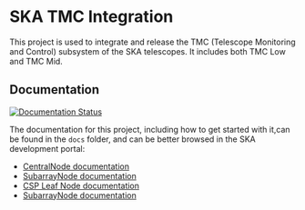 # SKA TMC Integration

This project is used to integrate and release the TMC (Telescope Monitoring and Control) subsystem of the SKA telescopes. It includes both TMC Low and TMC Mid.

Documentation
-------------

[![Documentation Status](https://readthedocs.org/projects/ska-telescope-ska-tmc-integration/badge/?version=latest)](https://developer.skatelescope.org/projects/ska-tmc-centralnode/en/master/?badge=latest)

The documentation for this project, including how to get started with it,can be found in the `docs` folder, and can be better browsed in the SKA development portal:

* [CentralNode documentation](https://developer.skatelescope.org/projects/ska-tmc-centralnode/en/latest/index.html "SKA Developer Portal: CentralNode documentation")
* [SubarrayNode documentation](https://developer.skatelescope.org/projects/ska-tmc-subarraynode/en/latest/index.html "SKA Developer Portal: SubarrayNode documentation")
* [CSP Leaf Node documentation](https://developer.skatelescope.org/projects/ska-tmc-cspleafnodes/en/latest/index.html "SKA Developer Portal: CSP Leaf Nodes documentation")
* [SubarrayNode documentation](https://developer.skatelescope.org/projects/ska-tmc-sdpleafnodes/en/latest/index.html "SKA Developer Portal: SDP Leaf Nodes documentation")
